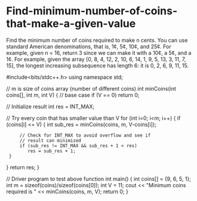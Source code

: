 # Find-minimum-number-of-coins-that-make-a-given-value
Find the minimum number of coins required to make n cents.  You can use standard American denominations, that is, 1¢, 5¢, 10¢, and 25¢.  For example, given n = 16, return 3 since we can make it with a 10¢, a 5¢, and a 1¢.  For example, given the array [0, 8, 4, 12, 2, 10, 6, 14, 1, 9, 5, 13, 3, 11, 7, 15], the longest increasing subsequence has length 6: it is 0, 2, 6, 9, 11, 15.

#include<bits/stdc++.h> 
using namespace std; 
  
// m is size of coins array (number of different coins) 
int minCoins(int coins[], int m, int V) 
{ 
   // base case 
   if (V == 0) return 0; 
  
   // Initialize result 
   int res = INT_MAX; 
  
   // Try every coin that has smaller value than V 
   for (int i=0; i<m; i++) 
   { 
     if (coins[i] <= V) 
     { 
         int sub_res = minCoins(coins, m, V-coins[i]); 
  
         // Check for INT_MAX to avoid overflow and see if 
         // result can minimized 
         if (sub_res != INT_MAX && sub_res + 1 < res) 
            res = sub_res + 1; 
     } 
   } 
   return res; 
} 
  
// Driver program to test above function 
int main() 
{ 
    int coins[] =  {9, 6, 5, 1}; 
    int m = sizeof(coins)/sizeof(coins[0]); 
    int V = 11; 
    cout << "Minimum coins required is "
         << minCoins(coins, m, V); 
    return 0; 
} 
